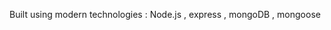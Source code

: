 <!-- Natours Application -->

Built using modern technologies : Node.js , express , mongoDB , mongoose 